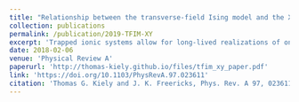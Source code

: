 ```yaml
---
title: "Relationship between the transverse-field Ising model and the XY model via the rotating-wave approximation"
collection: publications
permalink: /publication/2019-TFIM-XY
excerpt: 'Trapped ionic systems allow for long-lived realizations of one-dimensional Hamiltonians, which can serve both to answer basic science questions and to realize novel quantum mechanical devices, namely quantum computers. There are, however, certain limitations that experimentalists must contend with. One such limitation is in the nature of allowed interactions between the trapped ions, which can dramatically reduce the accessible range of applications. In this paper, we studied how the XY model (very difficult to engineer) emerges from the transverse-field Ising model (much easier to engineer) in the limit of a large transverse field. This trick has been used by the Monroe group to simulate the XY model stroboscopically. After demonstrating the general behavior of this approximation, we computed a variety of experimentally-relevant observables. Interestingly, we found that the strobosocopic approximation to the Greens function is particularly sensitive to experimental imperfections.'
date: 2018-02-06
venue: 'Physical Review A'
paperurl: 'http://thomas-kiely.github.io/files/tfim_xy_paper.pdf'
link: 'https://doi.org/10.1103/PhysRevA.97.023611'
citation: 'Thomas G. Kiely and J. K. Freericks, Phys. Rev. A 97, 023611 (2018)'
---
```

